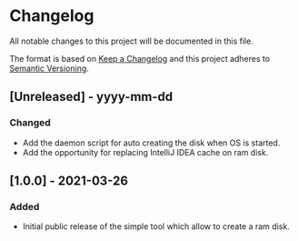 # Changelog

All notable changes to this project will be documented in this file.

The format is based on [Keep a Changelog](http://keepachangelog.com/) and this project adheres to [Semantic Versioning](http://semver.org/).

## [Unreleased] - yyyy-mm-dd

### Changed

- Add the daemon script for auto creating the disk when OS is started.
- Add the opportunity for replacing IntelliJ IDEA cache on ram disk.

## [1.0.0] - 2021-03-26

### Added
- Initial public release of the simple tool which allow to create a ram disk.
